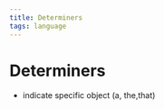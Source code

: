 ```yaml
---
title: Determiners
tags: language
---
```


# Determiners
- indicate specific object (a, the,that)


















































